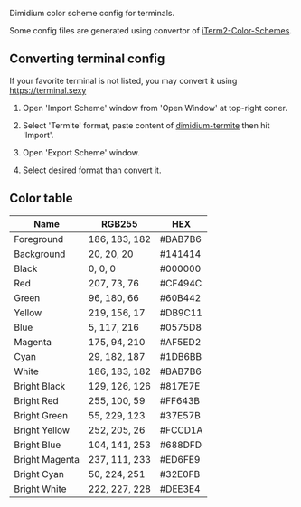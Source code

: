
Dimidium color scheme config for terminals.

Some config files are generated using convertor of [iTerm2-Color-Schemes](https://github.com/mbadolato/iTerm2-Color-Schemes).


## Converting terminal config

If your favorite terminal is not listed, you may convert it using https://terminal.sexy

1. Open 'Import Scheme' window from 'Open Window' at top-right coner.

2. Select 'Termite' format, paste content of [dimidium-termite](dimidium-termite) then hit 'Import'.

3. Open 'Export Scheme' window.

4. Select desired format than convert it.


## Color table

Name           | RGB255        | HEX
---------------|---------------|--------
Foreground     | 186, 183, 182 | #BAB7B6
Background     | 20, 20, 20    | #141414
Black          | 0, 0, 0       | #000000
Red            | 207, 73, 76   | #CF494C
Green          | 96, 180, 66   | #60B442
Yellow         | 219, 156, 17  | #DB9C11
Blue           | 5, 117, 216   | #0575D8
Magenta        | 175, 94, 210  | #AF5ED2
Cyan           | 29, 182, 187  | #1DB6BB
White          | 186, 183, 182 | #BAB7B6
Bright Black   | 129, 126, 126 | #817E7E
Bright Red     | 255, 100, 59  | #FF643B
Bright Green   | 55, 229, 123  | #37E57B
Bright Yellow  | 252, 205, 26  | #FCCD1A
Bright Blue    | 104, 141, 253 | #688DFD
Bright Magenta | 237, 111, 233 | #ED6FE9
Bright Cyan    | 50, 224, 251  | #32E0FB
Bright White   | 222, 227, 228 | #DEE3E4
